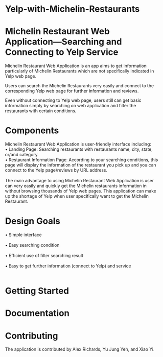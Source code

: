 # Yelp-with-Michelin-Restaurants
# Michelin Restaurant Web Application—Searching and Connecting to Yelp Service

Michelin Restaurant Web Application is an app aims to get information particularly of Michelin Restaurants which are not specifically indicated in Yelp web page.

Users can search the Michelin Restaurants very easily and connect to the corresponding Yelp web page for further information and reviews.

Even without connecting to Yelp web page, users still can get basic information simply by searching on web application and filter the restaurants with certain conditions.

# Components
Michelin Restaurant Web Application is user-friendly interface including: <br />
•	Landing Page: Searching restaurants with restaurants name, city, state, or/and category. <br />
•	Restaurant Information Page: According to your searching conditions, this page will display the information of the restaurant you pick up and you can connect to the Yelp page/reviews by URL address. <br />
<br />
The main advantage to using Michelin Restaurant Web Application is user can very easily and quickly get the Michelin restaurants information in without browsing thousands of Yelp web pages. This application can make up the shortage of Yelp when user specifically want to get the Michelin Restaurant.

# Design Goals
•	Simple interface <br />
<br />
•	Easy searching condition <br />
<br />
•	Efficient use of filter searching result <br />
<br />
•	Easy to get further information (connect to Yelp) and service <br />
<br />

# Getting Started

# Documentation

# Contributing
The application is contributed by Alex Richards, Yu Jung Yeh, and Xiao Yi.
